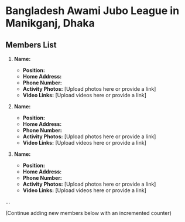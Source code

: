 # Bangladesh Awami Jubo League in Manikganj, Dhaka

## Members List

1. **Name:**
   - **Position:**
   - **Home Address:**
   - **Phone Number:**
   - **Activity Photos:** [Upload photos here or provide a link]
   - **Video Links:** [Upload videos here or provide a link]

2. **Name:**
   - **Position:**
   - **Home Address:**
   - **Phone Number:**
   - **Activity Photos:** [Upload photos here or provide a link]
   - **Video Links:** [Upload videos here or provide a link]

3. **Name:**
   - **Position:**
   - **Home Address:**
   - **Phone Number:**
   - **Activity Photos:** [Upload photos here or provide a link]
   - **Video Links:** [Upload videos here or provide a link]

...

(Continue adding new members below with an incremented counter)
